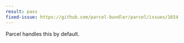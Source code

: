```yaml
---
result: pass
fixed-issue: https://github.com/parcel-bundler/parcel/issues/1654
---
```


Parcel handles this by default.
